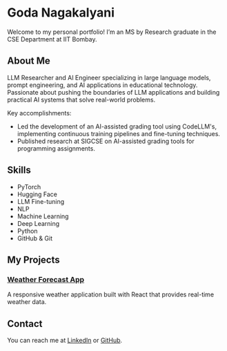 # Goda Nagakalyani
Welcome to my personal portfolio! I’m an MS by Research graduate in the CSE Department at IIT Bombay.

## About Me
LLM Researcher and AI Engineer specializing in large language models, prompt engineering, and AI applications in educational technology. Passionate about pushing the boundaries of LLM applications and building practical AI systems that solve real-world problems.

Key accomplishments:
- Led the development of an AI-assisted grading tool using CodeLLM's, implementing continuous training pipelines and fine-tuning techniques.
- Published research at SIGCSE on AI-assisted grading tools for programming assignments.

## Skills
- PyTorch
- Hugging Face
- LLM Fine-tuning
- NLP
- Machine Learning
- Deep Learning
- Python
- GitHub & Git

## My Projects

### [Weather Forecast App](./Project-1/)
A responsive weather application built with React that provides real-time weather data.

## Contact
You can reach me at [LinkedIn](https://www.linkedin.com/in/naga-kalyani-goda/) or [GitHub](https://github.com/kalyani-Goda).
